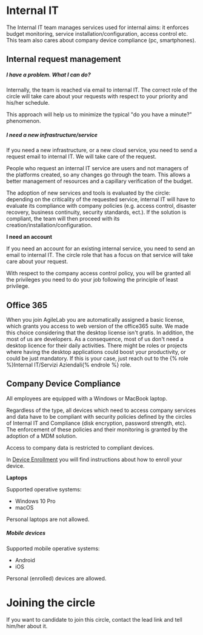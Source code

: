 # Internal IT



The Internal IT team manages services used for internal aims: it enforces budget monitoring, service installation/configuration, access control etc. This team also cares about company device compliance (pc, smartphones).



## Internal request management



##### **I have a problem. What I can do?**

Internally, the team is reached via email to internal IT. The correct role of the circle will take care about your requests with respect to your priority and his/her schedule. 

This approach will help us to minimize the typical "do you have a minute?" phenomenon.

##### **I need a new infrastructure/service**

If you need a new infrastructure, or a new cloud service, you need to send a request email to internal IT. We will take care of the request.

People who request an internal IT service are users and not managers of the platforms created, so any changes go through the team. This allows a better management of resources and a capillary verification of the budget.

The adoption of new services and tools is evaluated by the circle: depending on the criticality of the requested service, internal IT will have to evaluate its compliance with company policies (e.g. access control, disaster recovery, business continuity, security standards, ect.). If the solution is compliant, the team will then proceed with its creation/installation/configuration.

**I need an account**

If you need an account for an existing internal service, you need to send an email to internal IT. The circle role that has a focus on that service will take care about your request.

With respect to the company access control policy, you will be granted all the privileges you need to do your job following the principle of least privilege. 


## Office 365

When you join AgileLab you are automatically assigned a basic license, which grants you access to web version of the office365 suite.
We made this choice considering that the desktop license isn't gratis. In addition, the most of us are developers. As a consequence, most of us don't need a desktop licence for their daily activities. 
There might be roles or projects where having the desktop applications could boost your productivity, or could be just mandatory. If this is your case, just reach out to the {% role %}Internal IT/Servizi Aziendali{% endrole %} role.


## **Company Device Compliance**



All employees are equipped with a Windows or MacBook laptop.

Regardless of the type, all devices which need to access company services and data have to be compliant with security policies defined by the circles of Internal IT and Compliance (disk encryption, password strength, etc). The enforcement of these policies and their monitoring is granted by the adoption of a MDM solution.

Access to company data is restricted to compliant devices.

In [Device Enrollment](DeviceEnrollment.md) you will find instructions about how to enroll your device.

**Laptops**

Supported operative systems:

- Windows 10 Pro
- macOS

Personal laptops are not allowed.

##### **Mobile devices**

Supported mobile operative systems:

- Android
- iOS

Personal (enrolled) devices are allowed.

# Joining the circle
If you want to candidate to join this circle, contact the lead link and tell him/her about it.